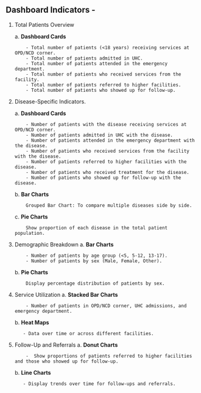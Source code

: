 ## Dashboard Indicators - 
1. Total Patients Overview

    a. **Dashboard Cards**
    ```
        - Total number of patients (<18 years) receiving services at OPD/NCD corner.
        - Total number of patients admitted in UHC.
        - Total number of patients attended in the emergency department.
        - Total number of patients who received services from the facility.
        - Total number of patients referred to higher facilities.
        - Total number of patients who showed up for follow-up.
    ```
2. Disease-Specific Indicators. 

    a. **Dashboard Cards**
    ```
        - Number of patients with the disease receiving services at OPD/NCD corner.
        - Number of patients admitted in UHC with the disease.
        - Number of patients attended in the emergency department with the disease.
        - Number of patients who received services from the facility with the disease.
        - Number of patients referred to higher facilities with the disease.
        - Number of patients who received treatment for the disease.
        - Number of patients who showed up for follow-up with the disease.
    ```
    b. **Bar Charts**
    ```
        Grouped Bar Chart: To compare multiple diseases side by side.
    ```
    c. **Pie Charts**
    ```
        Show proportion of each disease in the total patient population.
    ```

3. Demographic Breakdown
    a. **Bar Charts**
    ```
        - Number of patients by age group (<5, 5-12, 13-17).
        - Number of patients by sex (Male, Female, Other).
    ```
    b. **Pie Charts**
    ```
        Display percentage distribution of patients by sex.
    ```
4. Service Utilization
    a. **Stacked Bar Charts**
    ```
        - Number of patients in OPD/NCD corner, UHC admissions, and emergency department.
    ```
    b. **Heat Maps**
    ```
       - Data over time or across different facilities.    
    ```
5. Follow-Up and Referrals
    a. **Donut Charts**
    ```
        -  Show proportions of patients referred to higher facilities and those who showed up for follow-up.
    ```
    b. **Line Charts**
    ```
       - Display trends over time for follow-ups and referrals.
    ```
